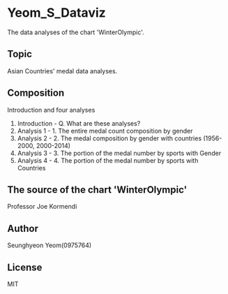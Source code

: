 # Yeom_S_Dataviz
The data analyses of the chart 'WinterOlympic'.

## Topic
Asian Countries' medal data analyses.

## Composition
Introduction and four analyses

1. Introduction - Q. What are these analyses?
2. Analysis 1 - 1. The entire medal count composition by gender
3. Analysis 2 - 2. The medal composition by gender with countries (1956-2000, 2000-2014)
4. Analysis 3 - 3. The portion of the medal number by sports with Gender
5. Analysis 4 - 4. The portion of the medal number by sports with Countries

## The source of the chart 'WinterOlympic'
Professor Joe Kormendi

## Author
Seunghyeon Yeom(0975764)

## License
MIT